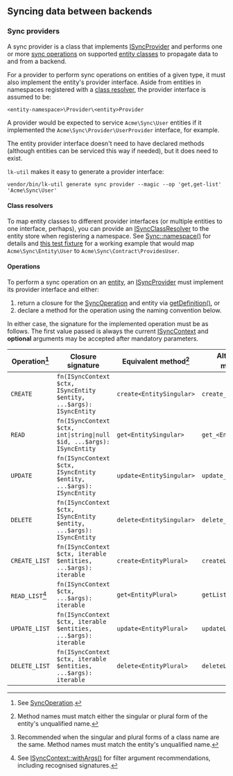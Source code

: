 ## Syncing data between backends

### Sync providers

A sync provider is a class that implements [ISyncProvider][] and performs one or
more [sync operations][SyncOperation] on supported [entity classes][ISyncEntity]
to propagate data to and from a backend.

For a provider to perform sync operations on entities of a given type, it must
also implement the entity's provider interface. Aside from entities in
namespaces registered with a [class resolver][ISyncClassResolver], the provider
interface is assumed to be:

```
<entity-namespace>\Provider\<entity>Provider
```

A provider would be expected to service `Acme\Sync\User` entities if it
implemented the `Acme\Sync\Provider\UserProvider` interface, for example.

The entity provider interface doesn't need to have declared methods (although
entities can be serviced this way if needed), but it does need to exist.

`lk-util` makes it easy to generate a provider interface:

```shell
vendor/bin/lk-util generate sync provider --magic --op 'get,get-list' 'Acme\Sync\User'
```

#### Class resolvers

To map entity classes to different provider interfaces (or multiple entities to
one interface, perhaps), you can provide an [ISyncClassResolver][] to the entity
store when registering a namespace. See [Sync::namespace()][namespace] for
details and [this test fixture][SyncClassResolver.php] for a working example
that would map `Acme\Sync\Entity\User` to `Acme\Sync\Contract\ProvidesUser`.

#### Operations

To perform a sync operation on an [entity][ISyncEntity], an [ISyncProvider][]
must implement its provider interface and either:

1. return a closure for the [SyncOperation][] and entity via
   [getDefinition()][getDefinition], or
2. declare a method for the operation using the naming convention below.

In either case, the signature for the implemented operation must be as follows.
The first value passed is always the current [ISyncContext] and **optional**
arguments may be accepted after mandatory parameters.

| Operation[^op]  | Closure signature                                                     | Equivalent method[^1]    | Alternative method[^2] |
| --------------- | --------------------------------------------------------------------- | ------------------------ | ---------------------- |
| `CREATE`        | `fn(ISyncContext $ctx, ISyncEntity $entity, ...$args): ISyncEntity`   | `create<EntitySingular>` | `create_<Entity>`      |
| `READ`          | `fn(ISyncContext $ctx, int\|string\|null $id, ...$args): ISyncEntity` | `get<EntitySingular>`    | `get_<Entity>`         |
| `UPDATE`        | `fn(ISyncContext $ctx, ISyncEntity $entity, ...$args): ISyncEntity`   | `update<EntitySingular>` | `update_<Entity>`      |
| `DELETE`        | `fn(ISyncContext $ctx, ISyncEntity $entity, ...$args): ISyncEntity`   | `delete<EntitySingular>` | `delete_<Entity>`      |
| `CREATE_LIST`   | `fn(ISyncContext $ctx, iterable $entities, ...$args): iterable`       | `create<EntityPlural>`   | `createList_<Entity>`  |
| `READ_LIST`[^3] | `fn(ISyncContext $ctx, ...$args): iterable`                           | `get<EntityPlural>`      | `getList_<Entity>`     |
| `UPDATE_LIST`   | `fn(ISyncContext $ctx, iterable $entities, ...$args): iterable`       | `update<EntityPlural>`   | `updateList_<Entity>`  |
| `DELETE_LIST`   | `fn(ISyncContext $ctx, iterable $entities, ...$args): iterable`       | `delete<EntityPlural>`   | `deleteList_<Entity>`  |

[^op]: See [SyncOperation].
[^1]:
    Method names must match either the singular or plural form of the entity's
    unqualified name.

[^2]:
    Recommended when the singular and plural forms of a class name are the same.
    Method names must match the entity's unqualified name.

[^3]:
    See [ISyncContext::withArgs()][withArgs] for filter argument
    recommendations, including recognised signatures.

[getDefinition]:
  https://lkrms.github.io/php-util/Lkrms.Sync.Contract.ISyncProvider.html#_getDefinition
[ISyncContext]:
  https://lkrms.github.io/php-util/Lkrms.Sync.Contract.ISyncContext.html
[ISyncEntity]:
  https://lkrms.github.io/php-util/Lkrms.Sync.Contract.ISyncEntity.html
[ISyncProvider]:
  https://lkrms.github.io/php-util/Lkrms.Sync.Contract.ISyncProvider.html
[ISyncClassResolver]:
  https://lkrms.github.io/php-util/Lkrms.Sync.Contract.ISyncClassResolver.html
[SyncOperation]:
  https://lkrms.github.io/php-util/Lkrms.Sync.Catalog.SyncOperation.html
[withArgs]:
  https://lkrms.github.io/php-util/Lkrms.Sync.Contract.ISyncContext.html#_withArgs
[namespace]:
  https://lkrms.github.io/php-util/Lkrms.Sync.Support.SyncStore.html#_namespace
[SyncClassResolver.php]: ../tests/fixtures/Sync/SyncClassResolver.php
